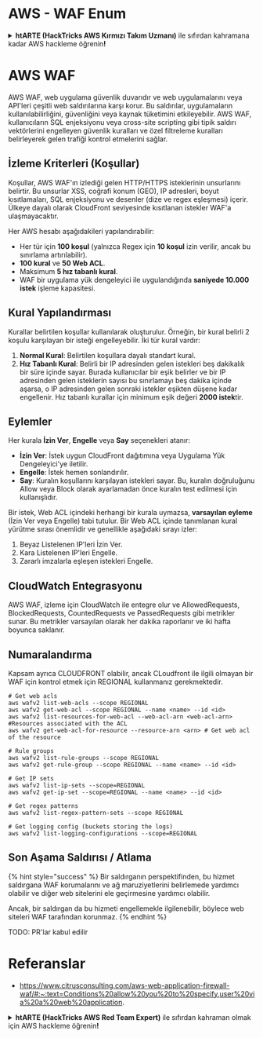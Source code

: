 # AWS - WAF Enum

<details>

<summary><strong>htARTE (HackTricks AWS Kırmızı Takım Uzmanı)</strong> ile sıfırdan kahramana kadar AWS hackleme öğrenin<strong>!</strong></summary>

HackTricks'ı desteklemenin diğer yolları:

* Şirketinizi HackTricks'te **reklamınızı görmek** veya **HackTricks'i PDF olarak indirmek** için [**ABONELİK PLANLARI**](https://github.com/sponsors/carlospolop)'na göz atın!
* [**Resmi PEASS & HackTricks ürünlerini**](https://peass.creator-spring.com) edinin
* [**PEASS Ailesi'ni**](https://opensea.io/collection/the-peass-family) keşfedin, özel [**NFT'lerimizden**](https://opensea.io/collection/the-peass-family) oluşan koleksiyonumuz
* 💬 [**Discord grubuna**](https://discord.gg/hRep4RUj7f) veya [**telegram grubuna**](https://t.me/peass) **katılın** veya **Twitter** 🐦 [**@hacktricks_live**](https://twitter.com/hacktricks_live)'ı **takip edin**.
* **Hacking hilelerinizi** [**HackTricks**](https://github.com/carlospolop/hacktricks) ve [**HackTricks Cloud**](https://github.com/carlospolop/hacktricks-cloud) github depolarına **PR göndererek** paylaşın.

</details>

# AWS WAF

AWS WAF, web uygulama güvenlik duvarıdır ve web uygulamalarını veya API'leri çeşitli web saldırılarına karşı korur. Bu saldırılar, uygulamaların kullanılabilirliğini, güvenliğini veya kaynak tüketimini etkileyebilir. AWS WAF, kullanıcıların SQL enjeksiyonu veya cross-site scripting gibi tipik saldırı vektörlerini engelleyen güvenlik kuralları ve özel filtreleme kuralları belirleyerek gelen trafiği kontrol etmelerini sağlar.

## İzleme Kriterleri (Koşullar)

Koşullar, AWS WAF'ın izlediği gelen HTTP/HTTPS isteklerinin unsurlarını belirtir. Bu unsurlar XSS, coğrafi konum (GEO), IP adresleri, boyut kısıtlamaları, SQL enjeksiyonu ve desenler (dize ve regex eşleşmesi) içerir. Ülkeye dayalı olarak CloudFront seviyesinde kısıtlanan istekler WAF'a ulaşmayacaktır.

Her AWS hesabı aşağıdakileri yapılandırabilir:
- Her tür için **100 koşul** (yalnızca Regex için **10 koşul** izin verilir, ancak bu sınırlama artırılabilir).
- **100 kural** ve **50 Web ACL**.
- Maksimum **5 hız tabanlı kural**.
- WAF bir uygulama yük dengeleyici ile uygulandığında **saniyede 10.000 istek** işleme kapasitesi.

## Kural Yapılandırması

Kurallar belirtilen koşullar kullanılarak oluşturulur. Örneğin, bir kural belirli 2 koşulu karşılayan bir isteği engelleyebilir. İki tür kural vardır:

1. **Normal Kural**: Belirtilen koşullara dayalı standart kural.
2. **Hız Tabanlı Kural**: Belirli bir IP adresinden gelen istekleri beş dakikalık bir süre içinde sayar. Burada kullanıcılar bir eşik belirler ve bir IP adresinden gelen isteklerin sayısı bu sınırlamayı beş dakika içinde aşarsa, o IP adresinden gelen sonraki istekler eşikten düşene kadar engellenir. Hız tabanlı kurallar için minimum eşik değeri **2000 istek**tir.

## Eylemler

Her kurala **İzin Ver**, **Engelle** veya **Say** seçenekleri atanır:

- **İzin Ver**: İstek uygun CloudFront dağıtımına veya Uygulama Yük Dengeleyici'ye iletilir.
- **Engelle**: İstek hemen sonlandırılır.
- **Say**: Kuralın koşullarını karşılayan istekleri sayar. Bu, kuralın doğruluğunu Allow veya Block olarak ayarlamadan önce kuralın test edilmesi için kullanışlıdır.

Bir istek, Web ACL içindeki herhangi bir kurala uymazsa, **varsayılan eyleme** (İzin Ver veya Engelle) tabi tutulur. Bir Web ACL içinde tanımlanan kural yürütme sırası önemlidir ve genellikle aşağıdaki sırayı izler:

1. Beyaz Listelenen IP'leri İzin Ver.
2. Kara Listelenen IP'leri Engelle.
3. Zararlı imzalarla eşleşen istekleri Engelle.

## CloudWatch Entegrasyonu

AWS WAF, izleme için CloudWatch ile entegre olur ve AllowedRequests, BlockedRequests, CountedRequests ve PassedRequests gibi metrikler sunar. Bu metrikler varsayılan olarak her dakika raporlanır ve iki hafta boyunca saklanır.

## Numaralandırma

Kapsam ayrıca CLOUDFRONT olabilir, ancak CLoudfront ile ilgili olmayan bir WAF için kontrol etmek için REGIONAL kullanmanız gerekmektedir.
```
# Get web acls
aws wafv2 list-web-acls --scope REGIONAL
aws wafv2 get-web-acl --scope REGIONAL --name <name> --id <id>
aws wafv2 list-resources-for-web-acl --web-acl-arn <web-acl-arn> #Resources associated with the ACL
aws wafv2 get-web-acl-for-resource --resource-arn <arn> # Get web acl of the resource

# Rule groups
aws wafv2 list-rule-groups --scope REGIONAL
aws wafv2 get-rule-group --scope REGIONAL --name <name> --id <id>

# Get IP sets
aws wafv2 list-ip-sets --scope=REGIONAL
aws wafv2 get-ip-set --scope=REGIONAL --name <name> --id <id>

# Get regex patterns
aws wafv2 list-regex-pattern-sets --scope REGIONAL

# Get logging config (buckets storing the logs)
aws wafv2 list-logging-configurations --scope=REGIONAL
```
## Son Aşama Saldırısı / Atlama

{% hint style="success" %}
Bir saldırganın perspektifinden, bu hizmet saldırgana WAF korumalarını ve ağ maruziyetlerini belirlemede yardımcı olabilir ve diğer web sitelerini ele geçirmesine yardımcı olabilir.

Ancak, bir saldırgan da bu hizmeti engellemekle ilgilenebilir, böylece web siteleri WAF tarafından korunmaz.
{% endhint %}

TODO: PR'lar kabul edilir

# Referanslar
* https://www.citrusconsulting.com/aws-web-application-firewall-waf/#:~:text=Conditions%20allow%20you%20to%20specify,user%20via%20a%20web%20application.

<details>

<summary><strong>htARTE (HackTricks AWS Red Team Expert)</strong> ile sıfırdan kahraman olmak için AWS hackleme öğrenin<strong>!</strong></summary>

HackTricks'i desteklemenin diğer yolları:

* Şirketinizi HackTricks'te **reklamınızı görmek** veya HackTricks'i **PDF olarak indirmek** için [**ABONELİK PLANLARINI**](https://github.com/sponsors/carlospolop) kontrol edin!
* [**Resmi PEASS & HackTricks ürünlerini**](https://peass.creator-spring.com) edinin
* Özel [**NFT'lerimizden**](https://opensea.io/collection/the-peass-family) oluşan koleksiyonumuz [**The PEASS Family**](https://opensea.io/collection/the-peass-family)'i keşfedin
* 💬 [**Discord grubuna**](https://discord.gg/hRep4RUj7f) veya [**telegram grubuna**](https://t.me/peass) **katılın** veya **Twitter** 🐦 [**@hacktricks_live**](https://twitter.com/hacktricks_live)'ı **takip edin**.
* **Hacking hilelerinizi** [**HackTricks**](https://github.com/carlospolop/hacktricks) ve [**HackTricks Cloud**](https://github.com/carlospolop/hacktricks-cloud) github depolarına **PR göndererek** paylaşın.

</details>
